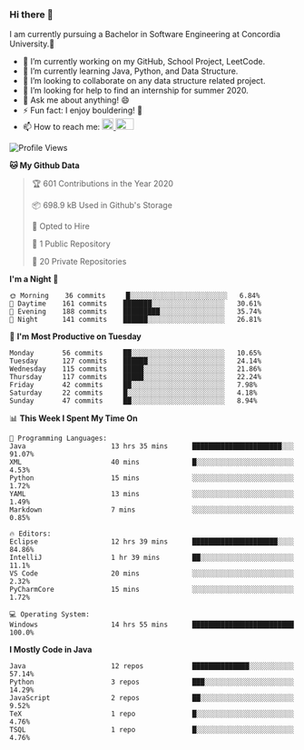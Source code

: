 ### Hi there 👋
I am currently pursuing a Bachelor in Software Engineering at Concordia University.🏫

- 🔭 I’m currently working on my GitHub, School Project, LeetCode.
- 🌱 I’m currently learning Java, Python, and Data Structure.
- 👯 I’m looking to collaborate on any data structure related project.
- 🤔 I’m looking for help to find an internship for summer 2020.
- 💬 Ask me about anything! 😄
- ⚡ Fun fact: I enjoy bouldering! 🧗‍
- 📫 How to reach me: <a href="https://www.linkedin.com/in/siu-tong-ye/" target="_blank"> <img width="20px" width="32" src="https://cdn.jsdelivr.net/npm/simple-icons@v3/icons/linkedin.svg" /> </a> <a href="mailto:SiuTongYe@gmail.com" target="_blank"> <img height="20" width="32" src="https://cdn.jsdelivr.net/npm/simple-icons@v3/icons/gmail.svg" /> </a>

<!--START_SECTION:waka-->
![Profile Views](http://img.shields.io/badge/Profile%20Views-143-blue)

**🐱 My Github Data** 

> 🏆 601 Contributions in the Year 2020
 > 
> 📦 698.9 kB Used in Github's Storage 
 > 
> 💼 Opted to Hire
 > 
> 📜 1 Public Repository 
 > 
> 🔑 20 Private Repositories 

**I'm a Night 🦉** 

```text
🌞 Morning    36 commits     █░░░░░░░░░░░░░░░░░░░░░░░░   6.84% 
🌆 Daytime    161 commits    ███████░░░░░░░░░░░░░░░░░░   30.61% 
🌃 Evening    188 commits    █████████░░░░░░░░░░░░░░░░   35.74% 
🌙 Night      141 commits    ██████░░░░░░░░░░░░░░░░░░░   26.81%

```
📅 **I'm Most Productive on Tuesday** 

```text
Monday       56 commits     ██░░░░░░░░░░░░░░░░░░░░░░░   10.65% 
Tuesday      127 commits    ██████░░░░░░░░░░░░░░░░░░░   24.14% 
Wednesday    115 commits    █████░░░░░░░░░░░░░░░░░░░░   21.86% 
Thursday     117 commits    █████░░░░░░░░░░░░░░░░░░░░   22.24% 
Friday       42 commits     ██░░░░░░░░░░░░░░░░░░░░░░░   7.98% 
Saturday     22 commits     █░░░░░░░░░░░░░░░░░░░░░░░░   4.18% 
Sunday       47 commits     ██░░░░░░░░░░░░░░░░░░░░░░░   8.94%

```


📊 **This Week I Spent My Time On** 

```text
💬 Programming Languages: 
Java                     13 hrs 35 mins      ██████████████████████░░░   91.07% 
XML                      40 mins             █░░░░░░░░░░░░░░░░░░░░░░░░   4.53% 
Python                   15 mins             ░░░░░░░░░░░░░░░░░░░░░░░░░   1.72% 
YAML                     13 mins             ░░░░░░░░░░░░░░░░░░░░░░░░░   1.49% 
Markdown                 7 mins              ░░░░░░░░░░░░░░░░░░░░░░░░░   0.85%

🔥 Editors: 
Eclipse                  12 hrs 39 mins      █████████████████████░░░░   84.86% 
IntelliJ                 1 hr 39 mins        ██░░░░░░░░░░░░░░░░░░░░░░░   11.1% 
VS Code                  20 mins             ░░░░░░░░░░░░░░░░░░░░░░░░░   2.32% 
PyCharmCore              15 mins             ░░░░░░░░░░░░░░░░░░░░░░░░░   1.72%

💻 Operating System: 
Windows                  14 hrs 55 mins      █████████████████████████   100.0%

```

**I Mostly Code in Java** 

```text
Java                     12 repos            ██████████████░░░░░░░░░░░   57.14% 
Python                   3 repos             ███░░░░░░░░░░░░░░░░░░░░░░   14.29% 
JavaScript               2 repos             ██░░░░░░░░░░░░░░░░░░░░░░░   9.52% 
TeX                      1 repo              █░░░░░░░░░░░░░░░░░░░░░░░░   4.76% 
TSQL                     1 repo              █░░░░░░░░░░░░░░░░░░░░░░░░   4.76%

```



<!--END_SECTION:waka-->
